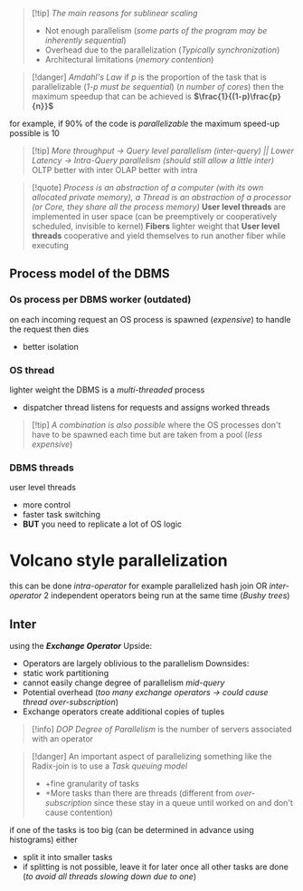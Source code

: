 >[!tip] *The main reasons for sublinear scaling*
>- Not enough parallelism (*some parts of the program may be inherently sequential*)
>- Overhead due to the parallelization (*Typically synchronization*)
>- Architectural limitations (*memory contention*)

>[!danger] *Amdahl's Law*
>if *p* is the proportion of the task that is parallelizable (*1-p must be sequential*) (*n number of cores*)
>then the maximum speedup that can be achieved is **$\frac{1}{(1-p)\frac{p}{n}}$** 

for example, if 90% of the code is *parallelizable* the maximum speed-up possible is 10

>[!tip] *More throughput -> Query level parallelism (inter-query) || Lower Latency -> Intra-Query parallelism (should still allow a little inter)* 
>OLTP better with inter OLAP better with intra

>[!quote] *Process is an abstraction of a computer (with its own allocated private memory), a Thread is an abstraction of a processor (or Core, they share all the process memory)*
>**User level threads** are implemented in user space (can be preemptively or cooperatively scheduled, invisible to kernel) 
>**Fibers** lighter weight that **User level threads** cooperative and yield themselves to run another fiber while executing
## Process model of the DBMS
### Os process per DBMS worker (outdated)
on each incoming request an OS process is spawned (*expensive*) to handle the request then dies
+ better isolation
### OS thread
lighter weight
the DBMS is a *multi-threaded* process
+ dispatcher thread listens for requests and assigns worked threads
>[!tip] *A combination is also possible* where the OS processes don't have to be spawned each time but are taken from a pool (*less expensive*)

### DBMS threads
user level threads
+ more control
+ faster task switching
+ **BUT** you need to replicate a lot of OS logic

# Volcano style parallelization
this can be done *intra-operator* for example parallelized hash join OR *inter-operator* 2 independent operators being run at the same time (*Bushy trees*)
## Inter
using the ***Exchange Operator***
Upside:
+ Operators are largely oblivious to the parallelism
Downsides:
+ static work partitioning
+ cannot easily change degree of parallelism *mid-query*
+ Potential overhead (*too many exchange operators -> could cause thread over-subscription*)
+ Exchange operators create additional copies of tuples

>[!info] *DOP Degree of Parallelism* is the number of servers associated with an operator

>[!danger] An important aspect of parallelizing something like the Radix-join is to use a *Task queuing model*
>+ +fine granularity of tasks
>+  +More tasks than there are threads (different from *over-subscription* since these stay in a  queue until worked on and don't cause contention)

if one of the tasks is too big (can be determined in advance using histograms) either
+ split it into smaller tasks
+ if splitting is not possible, leave it for later once all other tasks are done (*to avoid all threads slowing down due to one*)



